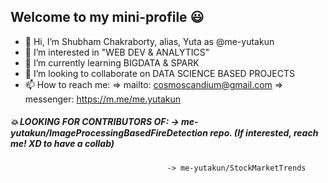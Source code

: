 ## Welcome to my mini-profile 😃
- 👋 Hi, I’m Shubham Chakraborty, alias, Yuta as @me-yutakun
- 👀 I’m interested in "WEB DEV & ANALYTICS"
- 🌱 I’m currently learning BIGDATA & SPARK
- 💞️ I’m looking to collaborate on DATA SCIENCE BASED PROJECTS
- 📫 How to reach me: 
                   => mailto: cosmoscandium@gmail.com
                   => messenger: https://m.me/me.yutakun
##### 💥 LOOKING FOR CONTRIBUTORS OF: -> me-yutakun/ImageProcessingBasedFireDetection repo. (If interested, reach me! XD to have a collab)
                                       -> me-yutakun/StockMarketTrends
<!---
me-yutakun/me-yutakun is a ✨ special ✨ repository because its `README.md` (this file) appears on your GitHub profile.
You can click the Preview link to take a look at your changes.
--->
